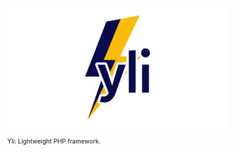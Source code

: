 ![Yli: Lightweight PHP framework](https://raw.githubusercontent.com/Ashishkumbhar01/Art/refs/heads/master/yli-logo.png)

Yli: Lightweight PHP framework.
